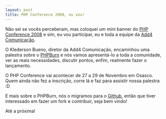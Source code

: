 ```yaml
---
layout: post
title: PHP Conference 2008, eu vou!
---
```


Não sei se vocês perceberam, mas coloquei um mini banner do [PHP Conference 2008](http://www.phpconf.com.br) e sim, eu vou participar, eu e toda a equipe da [Add4 Comunicação](http://www.add4.com.br).

O Klederson Bueno, diretor da Add4 Comunicação, encaminhou uma palestra sobre o [PHPBurn](http://www.phpburn.com) e nós vamos apresentá-lo a toda a comunidade, ver as reais necessidades, discutir pontos, enfim, realmente fazer o lançamento.

O PHP Conference vai acontecer de 27 a 29 de Novembro em Osasco. Quem ainda não fez a inscrição, corre lá e faz para assistir nossa palestra :D

E mais sobre o PHPBurn, nós o migramos para o [Github](https://github.com/klederson/phpburn), então que tiver interessado em fazer um fork e contribuir, seja bem vindo!

Até a próxima!
